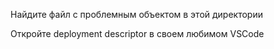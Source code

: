 Найдите файл с проблемным объектом в этой директории

Откройте deployment descriptor в своем любимом VSCode